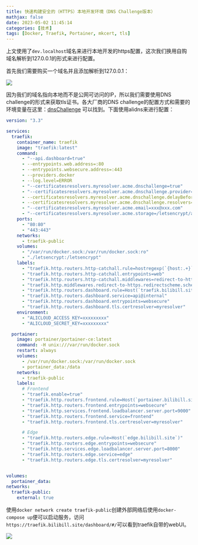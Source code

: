 ```yaml
---
title: 快速构建安全的（HTTPS）本地开发环境（DNS Challenge版本）
mathjax: false
date: 2023-05-02 11:45:14
categories: [技术]
tags: [Docker, Traefik, Portainer, mkcert, tls]
---
```

上文使用了`dev.localhost`域名来进行本地开发的https配置，这次我们换用自购域名解析到127.0.0.1的形式来进行配置。

首先我们需要购买一个域名并且添加解析到127.0.0.1：

![](https://misakatang.oss-cn-beijing.aliyuncs.com/blog_picture/2023-05-02-8iOyNI.png)

因为我们的域名指向本地而不是公网可访问的IP，所以我们需要使用DNS challenge的形式来获取tls证书。各大厂商的DNS challenge的配置方式和需要的环境变量在这里：[dnsChallenge](https://doc.traefik.io/traefik/v1.7/configuration/acme/#dnschallenge) 可以找到。下面使用alidns来进行配置：

```yml
version: "3.3"

services:
  traefik:
    container_name: traefik
    image: "traefik:latest"
    command:
      - "--api.dashboard=true"
      - --entrypoints.web.address=:80
      - --entrypoints.websecure.address=:443
      - --providers.docker
      - --log.level=ERROR
      - "--certificatesresolvers.myresolver.acme.dnschallenge=true"
      - "--certificatesresolvers.myresolver.acme.dnschallenge.provider=alidns"
      - --certificatesresolvers.myresolver.acme.dnschallenge.delayBeforeCheck=900
      - --certificatesresolvers.myresolver.acme.dnschallenge.resolvers=223.5.5.5:53
      - "--certificatesresolvers.myresolver.acme.email=xxx@xxx.com"
      - "--certificatesresolvers.myresolver.acme.storage=/letsencrypt/acme.json"
    ports:
      - "80:80"
      - "443:443"
    networks:      
      - traefik-public
    volumes:
      - "/var/run/docker.sock:/var/run/docker.sock:ro"
      - "./letsencrypt:/letsencrypt"
    labels:
      - "traefik.http.routers.http-catchall.rule=hostregexp(`{host:.+}`)"
      - "traefik.http.routers.http-catchall.entrypoints=web"
      - "traefik.http.routers.http-catchall.middlewares=redirect-to-https"
      - "traefik.http.middlewares.redirect-to-https.redirectscheme.scheme=https"    
      - "traefik.http.routers.dashboard.rule=Host(`traefik.bilibill.site`) && (PathPrefix(`/api`) || PathPrefix(`/dashboard`))"
      - "traefik.http.routers.dashboard.service=api@internal"
      - "traefik.http.routers.dashboard.entrypoints=websecure"
      - "traefik.http.routers.dashboard.tls.certresolver=myresolver"
    environment:
      - "ALICLOUD_ACCESS_KEY=xxxxxxxxx"
      - "ALICLOUD_SECRET_KEY=xxxxxxxxx"

  portainer:
    image: portainer/portainer-ce:latest
    command: -H unix:///var/run/docker.sock
    restart: always
    volumes:
      - /var/run/docker.sock:/var/run/docker.sock
      - portainer_data:/data
    networks:      
      - traefik-public
    labels:
      # Frontend
      - "traefik.enable=true"
      - "traefik.http.routers.frontend.rule=Host(`portainer.bilibill.site`)"
      - "traefik.http.routers.frontend.entrypoints=websecure"
      - "traefik.http.services.frontend.loadbalancer.server.port=9000"
      - "traefik.http.routers.frontend.service=frontend"
      - "traefik.http.routers.frontend.tls.certresolver=myresolver"

      # Edge
      - "traefik.http.routers.edge.rule=Host(`edge.bilibill.site`)"
      - "traefik.http.routers.edge.entrypoints=websecure"
      - "traefik.http.services.edge.loadbalancer.server.port=8000"
      - "traefik.http.routers.edge.service=edge"
      - "traefik.http.routers.edge.tls.certresolver=myresolver"


volumes:
  portainer_data:
networks:
  traefik-public:
    external: true
```

使用`docker network create traefik-public`创建外部网络后使用`docker-compose up`便可以启动服务，访问`https://traefik.bilibill.site/dashboard/#/`可以看到traefik自带的webUI。

![](https://misakatang.oss-cn-beijing.aliyuncs.com/blog_picture/2023-05-02-41yOR8.png)

